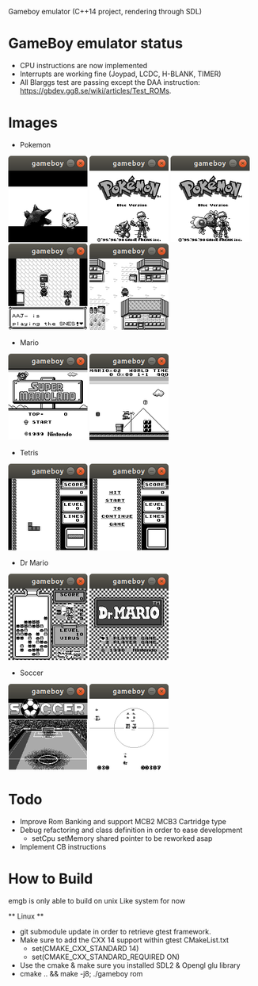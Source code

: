 Gameboy emulator (C++14 project, rendering through SDL)

# GameBoy emulator status
- CPU instructions are now implemented
- Interrupts are working fine (Joypad, LCDC, H-BLANK, TIMER)
- All Blarggs test are passing except the DAA instruction: https://gbdev.gg8.se/wiki/articles/Test_ROMs.

# Images

* Pokemon

![Pokemon - Screenshot1](screenshots/pokemon1.png?raw=true) ![Pokemon - Screenshot2](screenshots/pokemon2.png?raw=true) 
![Pokemon - Screenshot3](screenshots/pokemon3.png?raw=true) ![Pokemon - Screenshot4](screenshots/pokemon4.png?raw=true) 
![Pokemon - Screenshot5](screenshots/pokemon5.png?raw=true)

* Mario

![Mario - Screenshot1](screenshots/mario1.png?raw=true) ![Mario - Screenshot2](screenshots/mario2.png?raw=true) 

* Tetris

![Tetris - Screenshot1](screenshots/tetris1.png?raw=true) ![Tetris - Screenshot2](screenshots/tetris2.png?raw=true) 

* Dr Mario

![Dr Mario - Screenshot1](screenshots/drmario1.png?raw=true) ![Dr Mario - Screenshot2](screenshots/drmario2.png?raw=true) 

* Soccer

![Soccer - Screenshot1](screenshots/soccer1.png?raw=true) ![Soccer - Screenshot2](screenshots/soccer2.png?raw=true) 



# Todo

* Improve Rom Banking and support MCB2 MCB3 Cartridge type
* Debug refactoring and class definition in order to ease development
  - setCpu setMemory shared pointer to be reworked asap
* Implement CB instructions

# How to Build
emgb is only able to build on unix Like system for now

** Linux **

* git submodule update in order to retrieve gtest framework.
* Make sure to add the CXX 14 support within gtest CMakeList.txt
    - set(CMAKE_CXX_STANDARD 14)
    - set(CMAKE_CXX_STANDARD_REQUIRED ON)
* Use the cmake & make sure you installed SDL2 & Opengl glu library
* cmake .. && make -j8; ./gameboy rom

